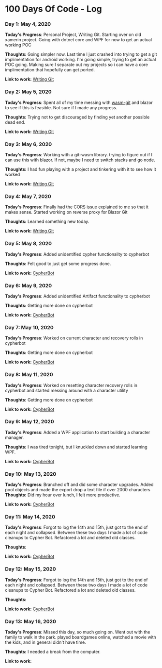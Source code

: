 # 100 Days Of Code - Log

### Day 1: May 4, 2020

**Today's Progress**: Personal Project, Writing Git.  Starting over on old xamerin project.  Going with dotnet core and WPF for now to get an actual working POC

**Thoughts:** Going simpler now.  Last time I just crashed into trying to get a git implimentation for android working.  I'm going simple, trying to get an actual POC going.  Making sure I separate out my projects so i can have a core implimentation that hopefully can get ported.

**Link to work:** [Writing Git](https://github.com/herrozerro/WritingGit)

### Day 2: May 5, 2020

**Today's Progress**: Spent all of my time messing with [wasm-git](https://github.com/petersalomonsen/wasm-git) and blazor to see if this is feasible.  Not sure if I made any progress.

**Thoughts:** Trying not to get discouraged by finding yet another possible dead end.

**Link to work:** [Writing Git](https://github.com/herrozerro/WritingGit)

### Day 3: May 6, 2020

**Today's Progress**: Working with a git-wasm library.  trying to figure out if I can use this with blazor.  If not, maybe I need to switch stacks and go node.

**Thoughts:** I had fun playing with a project and tinkering with it to see how it worked

**Link to work:** [Writing Git](https://github.com/herrozerro/WritingGit)

### Day 4: May 7, 2020

**Today's Progress**: Finally had the CORS issue explained to me so that it makes sense.  Started working on reverse proxy for Blazor Git

**Thoughts:** Learned something new today.

**Link to work:** [Writing Git](https://github.com/herrozerro/WritingGit)

### Day 5: May 8, 2020

**Today's Progress**: Added unidentified cypher functionality to cypherbot

**Thoughts:** Felt good to just get some progress done.

**Link to work:** [CypherBot](https://github.com/herrozerro/Cypher-Bot)

### Day 6: May 9, 2020

**Today's Progress**: Added unidentified Artifact functionality to cypherbot

**Thoughts:** Getting more done on cypherbot

**Link to work:** [CypherBot](https://github.com/herrozerro/Cypher-Bot)

### Day 7: May 10, 2020

**Today's Progress**: Worked on current character and recovery rolls in cypherbot

**Thoughts:** Getting more done on cypherbot

**Link to work:** [CypherBot](https://github.com/herrozerro/Cypher-Bot)

### Day 8: May 11, 2020

**Today's Progress**: Worked on resetting character recovery rolls in cypherbot and started messing around with a character utility

**Thoughts:** Getting more done on cypherbot

**Link to work:** [CypherBot](https://github.com/herrozerro/Cypher-Bot)

### Day 9: May 12, 2020

**Today's Progress**: Added a WPF application to start building a character manager.

**Thoughts:** I was tired tonight, but I knuckled down and started learning WPF.

**Link to work:** [CypherBot](https://github.com/herrozerro/Cypher-Bot)

### Day 10: May 13, 2020

**Today's Progress**: Branched off and did some character upgrades.  Added pool objects and made the export drop a text file if over 2000 characters
**Thoughts:** Did my hour over lunch, I felt more productive.

**Link to work:** [CypherBot](https://github.com/herrozerro/Cypher-Bot)

### Day 11: May 14, 2020

**Today's Progress**: Forgot to log the 14th and 15th, just got to the end of each night and collapsed.  Between these two days I made a lot of code cleanups to Cypher Bot.  Refactored a lot and deleted old classes.

**Thoughts:** 

**Link to work:** [CypherBot](https://github.com/herrozerro/Cypher-Bot)

### Day 12: May 15, 2020

**Today's Progress**: Forgot to log the 14th and 15th, just got to the end of each night and collapsed.  Between these two days I made a lot of code cleanups to Cypher Bot.  Refactored a lot and deleted old classes.

**Thoughts:** 

**Link to work:** [CypherBot](https://github.com/herrozerro/Cypher-Bot)

### Day 13: May 16, 2020

**Today's Progress**: Missed this day, so much going on.  Went out with the family to walk in the park.  played boardgames online, watched a movie with the kids, and in general didn't have time.

**Thoughts:** I needed a break from the computer.

**Link to work:** 
